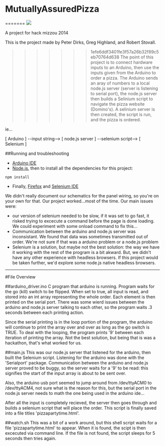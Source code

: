 MutuallyAssuredPizza
====================


=======
![](http://i.imgur.com/BL7qbTF.jpg)

A project for hack mizzou 2014

This is the project made by Peter Dirks, Greg Highland, and Robert Stovall.
>>>>>>> 1efe6ddf3401fe3f57a26b32f89c5eb70764d638
The point of this project is to connect hardware inputs to an Arduino, then use the inputs given from the Arduino to order a pizza.
The Arduino sends an aray of numbers to a local node.js server (server is listening to serial port), the node.js server then builds a Selinium script to navigate the pizza website (Domino's). A selinium server is then created, the script is run, and the pizza is ordered.

ie...

  [ Arduino ] --input string--> [ node.js server ] --selenium script--> [ Selenium ]
  
##Running and troubleshooting
* [Arduino IDE](http://arduino.cc/en/main/software)
* [Node.js](http://nodejs.org/), then to install all the dependencies for this project:
```
npm install
```
* Finally, [Firefox](https://www.mozilla.org/en-US/firefox/new/) and [Selenium IDE](https://addons.mozilla.org/en-US/firefox/addon/selenium-expert-selenium-ide/)


We didn't really document our schematics for the panel wiring, so you're on your own for that.
Our project worked...most of the time. Our main issues were:
* our version of selenium needed to be slow, if it was set to go fast, it risked trying to excecute a command before the page is done loading. We could experiment with some onload command to fix this...
* Communication between the arduino and node.js server was inconsistant. We found that data was sometimes transmitted out of order. We're not sure if that was a arduino problem or a node.js problem
* Selenium is a solution, but maybe not the best solution: the way we have it working with the rest of the program is a bit akward. But, we didn't have any other experience with headless browsers. If this project would be taken further, we'd explore some node.js native headless browsers.
  
---
#File Overview

##arduino_driver.ino
C program that arduino is running. Program waits for the go (kill) switch to be flipped. When set to true, all input is read, and stored into an int array representing the whole order. Each element is then printed on the serial port. There was some wierd issues between the arduino and node.js server talking to each other, so the program waits .3 seconds between each printing action. 

Since the serial printing is in the loop portion of the program, the arduino will continue to print the array over and over as long as the go switch is TRUE. To deal with the looping, the program prints '9' between each iteration of printing the array. Not the best solution, but being that is was a hackathon, that's what worked for us.

##main.js
This was our node.js server that listened for the arduino, then built the Selenium script. Listening for the arduino was done with the 'Serialport' package. Communication between the arduino and node.js server proved to be buggy, so the server waits for a '9' to be read: this signifies the start of the input array is about to be sent over. 

Also, the arduino usb port seemed to jump around from /dev/ttyACM0 to /dev/ttyACM4, not sure what is the reason for this, but the serial port in the node.js server needs to math the one being used in the arduino ide...

After all the input is completely recieved, the server then goes through and builds a selenium script that will place the order. This script is finally saved into a file titles 'pizzapartytime.html'.

##watch.sh
This was a bit of a work around, but this shell script waits for a file 'pizzapartytime.html' to appear. When it is found, the scipt is then excecuted via command line. If the file is not found, the script sleeps for 5 seconds then tries again.
